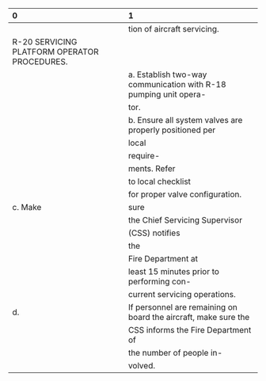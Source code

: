 | 0                                            | 1                                                                |
|:---------------------------------------------|:-----------------------------------------------------------------|
|                                              | tion of aircraft servicing.                                      |
| R-20 SERVICING PLATFORM OPERATOR PROCEDURES. |                                                                  |
|                                              | a. Establish two-way communication with R-18 pumping unit opera- |
|                                              | tor.                                                             |
|                                              | b. Ensure all system valves are properly positioned per          |
|                                              | local                                                            |
|                                              | require-                                                         |
|                                              | ments. Refer                                                     |
|                                              | to local checklist                                               |
|                                              | for proper valve configuration.                                  |
| c. Make                                      | sure                                                             |
|                                              | the Chief Servicing Supervisor                                   |
|                                              | (CSS) notifies                                                   |
|                                              | the                                                              |
|                                              | Fire Department at                                               |
|                                              | least 15 minutes prior to performing con-                        |
|                                              | current servicing operations.                                    |
| d.                                           | If personnel are remaining on board the aircraft, make sure the  |
|                                              | CSS informs the Fire Department of                               |
|                                              | the number of people in-                                         |
|                                              | volved.                                                          |